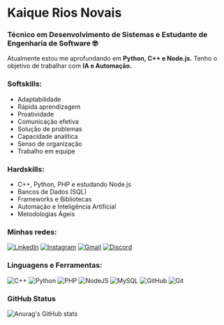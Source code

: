 # Kaique Rios Novais

### Técnico em Desenvolvimento de Sistemas e Estudante de Engenharia de Software 🤓

Atualmente estou me aprofundando em **Python, C++ e Node.js.** Tenho o objetivo de trabalhar com **IA e Automação.**

### Softskills:  
  
- Adaptabilidade  
- Rápida aprendizagem 
- Proatividade
- Comunicação efetiva  
- Solução de problemas  
- Capacidade analítica
- Senso de organização
- Trabalho em equipe  

### Hardskills:  
  
- C++, Python, PHP e estudando Node.js  
- Bancos de Dados (SQL)  
- Frameworks e Bibliotecas  
- Automação e Inteligência Artificial  
- Metodologias Ágeis 

### Minhas redes:
[![LinkedIn](https://img.shields.io/badge/-LinkedIn-000?style=for-the-badge&logo=linkedin&logoColor=FF00F6&color:FFF)](https://www.linkedin.com/in/kaiquerios/)
[![Instagram](https://img.shields.io/badge/-Instagram-000?style=for-the-badge&logo=instagram&logoColor=FF00F6&color:FFF)](https://www.instagram.com/kaiqueriosz/)
[![Gmail](https://img.shields.io/badge/-Gmail-000?style=for-the-badge&logo=gmail&logoColor=FF00F6&color:FFF)](mailto:kaiqverios@gmail.com)
[![Discord](https://img.shields.io/badge/-Discord-000?style=for-the-badge&logo=discord&logoColor=FF00F6&color:FFF)](https://discord.com/channels/@kaiqueriosz/)

### Linguagens e Ferramentas:

![C++](https://img.shields.io/badge/-C%2B%2B-000?style=for-the-badge&logo=C%2B%2B&logoColor=FF00F6&color:FFF)
![Python](https://img.shields.io/badge/-Python-000?style=for-the-badge&logo=python&logoColor=FF00F6&color:FFF)
![PHP](https://img.shields.io/badge/-PHP-000?style=for-the-badge&logo=php&logoColor=FF00F6&color:FFF)
![NodeJS](https://img.shields.io/badge/-Node.js-000?style=for-the-badge&logo=node.js&logoColor=FF00F6&color:FFF)
![MySQL](https://img.shields.io/badge/-MySql-000?style=for-the-badge&logo=mysql&logoColor=FF00F6&color:FFF)
![GitHub](https://img.shields.io/badge/-GitHub-000?style=for-the-badge&logo=github&logoColor=FF00F6&color:FFF)
![Git](https://img.shields.io/badge/-GIT-000?style=for-the-badge&logo=git&logoColor=FF00F6&color:FFF)

### GitHub Status 

![Anurag's GitHub stats](https://github-readme-stats.vercel.app/api?username=kaiquerios&theme=midnight-purple&show_icons=true) 
